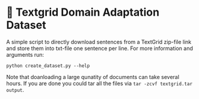 # :deaf_person: Textgrid Domain Adaptation Dataset
A simple script to directly download sentences from a TextGrid zip-file link and store them into txt-file one sentence per line. For more information and arguments run:
```
python create_dataset.py --help
```

Note that doanloading a large qunatity of documents can take several hours. If you are done you could tar all the files via `tar -zcvf textgrid.tar output`.